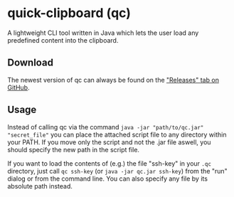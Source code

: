 # quick-clipboard (qc)
A lightweight CLI tool written in Java which lets the user load any predefined content into the clipboard.

## Download
The newest version of qc can always be found on the ["Releases" tab on GitHub](https://github.com/nwawrzyniak/qc/releases).

## Usage
Instead of calling qc via the command ```java -jar "path/to/qc.jar" "secret_file"``` you can place the attached script file to any directory within your PATH. If you move only the script and not the .jar file aswell, you should specify the new path in the script file.

If you want to load the contents of (e.g.) the file "ssh-key" in your ```.qc``` directory, just call ```qc ssh-key``` (or ```java -jar qc.jar ssh-key```) from the "run" dialog or from the command line. You can also specify any file by its absolute path instead.
